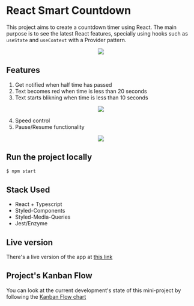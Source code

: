 # React Smart Countdown

This project aims to create a countdown timer using React. The main purpose is to see the latest React features, specially using hooks such as `useState` and `useContext` with a Provider pattern.

<p align="center">
  <img width="auto" height="auto" src="https://media0.giphy.com/media/H1RnsoNMfy6BWKcEx6/giphy.gif">
</p>

## Features

1. Get notified when half time has passed
2. Text becomes red when time is less than 20 seconds
3. Text starts blikning when time is less than 10 seconds

<p align="center">
  <img width="auto" height="auto" src="https://media.giphy.com/media/Xxp0rn0ZepHYG5OME0/giphy.gif">
</p>

4. Speed control
5. Pause/Resume functionality

<p align="center">
  <img width="auto" height="auto" src="https://media.giphy.com/media/gKxTs8fsZ4uzDmzEwg/giphy.gif">
</p>

## Run the project locally

```bash
$ npm start
```

## Stack Used

- React + Typescript
- Styled-Components
- Styled-Media-Queries
- Jest/Enzyme

## Live version

There's a live version of the app at [this link](www.google.com)

## Project's Kanban Flow

You can look at the current development's state of this mini-project by following the [Kanban Flow chart](https://github.com/jprivillaso/react-smart-countdown/projects/1)
